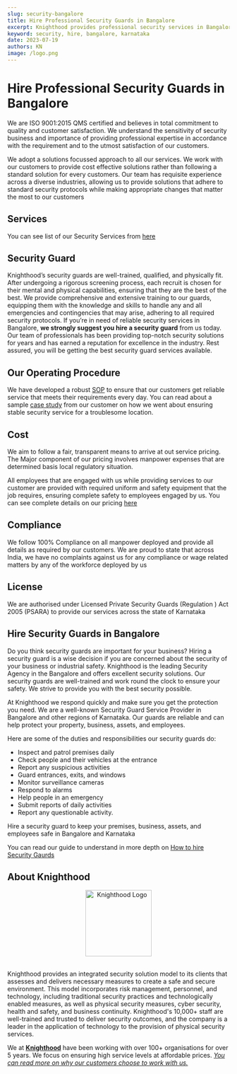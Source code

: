 ```yaml
---
slug: security-bangalore
title: Hire Professional Security Guards in Bangalore
excerpt: Knighthood provides professional security services in Bangalore. Contact us to Hire Now.
keyword: security, hire, bangalore, karnataka
date: 2023-07-19
authors: KN
image: /logo.png
---
```


# Hire Professional Security Guards in Bangalore


We are ISO 9001:2015 QMS certified and believes in total commitment to quality and customer satisfaction. We understand the sensitivity of security business and importance of providing professional expertise in accordance with the requirement and to the utmost satisfaction of our customers.

We adopt a solutions focussed approach to all our services. We work with our customers to provide cost effective solutions rather than following a standard solution for every customers. Our team has requisite experience across a diverse industries, allowing us to provide solutions that adhere to standard security protocols while making appropriate changes that matter the most to our customers



## Services

You can see list of our Security Services from [here](/services/security)

## Security Guard

Knighthood’s security guards are well-trained, qualified, and physically fit. After undergoing a rigorous screening process, each recruit is chosen for their mental and physical capabilities, ensuring that they are the best of the best. We provide comprehensive and extensive training to our guards, equipping them with the knowledge and skills to handle any and all emergencies and contingencies that may arise, adhering to all required security protocols. If you’re in need of reliable security services in Bangalore, **we strongly suggest you hire a security guard** from us today. Our team of professionals has been providing top-notch security solutions for years and has earned a reputation for excellence in the industry. Rest assured, you will be getting the best security guard services available.


## Our Operating Procedure
We have developed a robust [SOP](/security/intro) to ensure that our customers get reliable service that meets their requirements every day. You can read about a sample [case study](/case/case3) from our customer on how we went about ensuring stable security service for a troublesome location.

## Cost

We aim to follow a fair, transparent means to arrive at out service pricing. The Major component of our pricing involves manpower expenses that are determined basis local regulatory situation.

All employees that are engaged with us while providing services to our customer are provided with required uniform and safety equipment that the job requires, ensuring complete safety to employees engaged by us. You can see complete details on our pricing [here](/pricing)

## Compliance

We follow 100% Compliance on all manpower deployed and provide all details as required by our customers. We are proud to state that across India, we have no complaints against us for any compliance or wage related matters by any of the workforce deployed by us


## License

We are authorised under Licensed Private Security Guards (Regulation ) Act 2005 (PSARA) to provide our services across the state of Karnataka

## Hire Security Guards in Bangalore

Do you think security guards are important for your business? Hiring a security guard is a wise decision if you are concerned about the security of your business or industrial safety. Knighthood is the leading Security Agency in the Bangalore and offers excellent security solutions. Our security guards are well-trained and work round the clock to ensure your safety. We strive to provide you with the best security possible.

At Knighthood we respond quickly and make sure you get the protection you need. We are a well-known Security Guard Service Provider in Bangalore and other regions of Karnataka. Our guards are reliable and can help protect your property, business, assets, and employees.

Here are some of the duties and responsibilities our security guards do:

- Inspect and patrol premises daily
- Check people and their vehicles at the entrance
- Report any suspicious activities
- Guard entrances, exits, and windows
- Monitor surveillance cameras
- Respond to alarms
- Help people in an emergency
- Submit reports of daily activities
- Report any questionable activity.

Hire a security guard to keep your premises, business, assets, and employees safe in Bangalore and Karnataka

You can read our guide to understand in more depth on [How to hire Security Gaurds](/marketing/hire-security-guards) 

## About Knighthood

<center><img src="/img/logo.png" width ="150" height ='flex' alt="Knighthood Logo"/></center>
<br/>

Knighthood provides an integrated security solution model to its clients that assesses and delivers necessary measures to create a safe and secure environment. This model incorporates risk management, personnel, and technology, including traditional security practices and technologically enabled measures, as well as physical security measures, cyber security, health and safety, and business continuity. Knighthood's 10,000+ staff are well-trained and trusted to deliver security outcomes, and the company is a leader in the application of technology to the provision of physical security services.



We at **[Knighthood](/)** have been working with over 100+ organisations for over 5 years. We focus on ensuring high service levels at affordable prices. *[You can read more on why our customers choose to work with us.](/whyus)*
